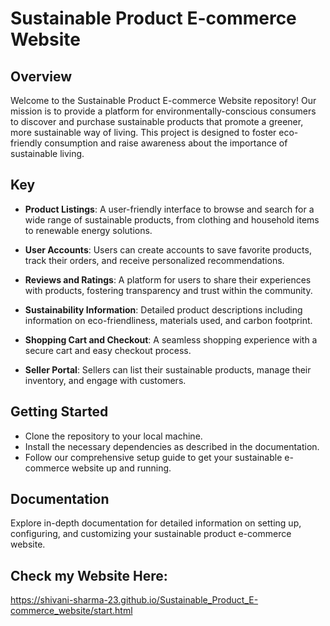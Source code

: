 # Sustainable Product E-commerce Website

## Overview

Welcome to the Sustainable Product E-commerce Website repository! Our mission is to provide a platform for environmentally-conscious consumers to discover and purchase sustainable products that promote a greener, more sustainable way of living. This project is designed to foster eco-friendly consumption and raise awareness about the importance of sustainable living.

## Key

- **Product Listings**: A user-friendly interface to browse and search for a wide range of sustainable products, from clothing and household items to renewable energy solutions.

- **User Accounts**: Users can create accounts to save favorite products, track their orders, and receive personalized recommendations.

- **Reviews and Ratings**: A platform for users to share their experiences with products, fostering transparency and trust within the community.

- **Sustainability Information**: Detailed product descriptions including information on eco-friendliness, materials used, and carbon footprint.

- **Shopping Cart and Checkout**: A seamless shopping experience with a secure cart and easy checkout process.

- **Seller Portal**: Sellers can list their sustainable products, manage their inventory, and engage with customers.

## Getting Started

- Clone the repository to your local machine.
- Install the necessary dependencies as described in the documentation.
- Follow our comprehensive setup guide to get your sustainable e-commerce website up and running.

## Documentation

Explore  in-depth documentation for detailed information on setting up, configuring, and customizing your sustainable product e-commerce website.
 ## Check my Website Here:
 https://shivani-sharma-23.github.io/Sustainable_Product_E-commerce_website/start.html
